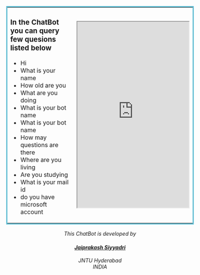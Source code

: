 

<script>
  $("#banner").css("visibility","hidden");

  </script>
  <table bordercolor="#5DBCD2">
  <tr>
    <td>
      <h3> In the ChatBot you can query few quesions listed below</h3>
      <ul>
          <li>Hi</li>
          <li>What is your name</li>
          <li>How old are you</li>
          <li>What are you doing</li>
          <li>What is your bot name</li>
          <li>What is your bot name</li>
          <li>How may questions are there</li>
          <li>Where are you living</li>
          <li>Are you studying</li>
          <li>What is your mail id</li>
          <li>do you have microsoft account</li>
      </ul>
</td>
    <td>
  

<div style=" float:right!important;">
<iframe height="500px" src='https://webchat.botframework.com/embed/myAppBotJP?s=QrmufiZk8y8.cwA.xt0.QWdIgxXkX72GWYH4a7bxDfjb-dHegY4y7GQ6YN4sHms'></iframe>
  </div>
  </td>
  </tr>
  </table>
  <center>
  <address>
  
This ChatBot is developed by  <a href="mailto:sjaiprakash109@gmail.com"><h4>Jaiprakash Siyyadri</h4></a>
JNTU Hyderabad<br>
  INDIA<br>
</address>
  </center>

